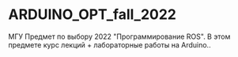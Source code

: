 # ARDUINO_OPT_fall_2022
МГУ Предмет по выбору 2022 "Программирование ROS". В этом предмете курс лекций + лабораторные работы на Arduino..
